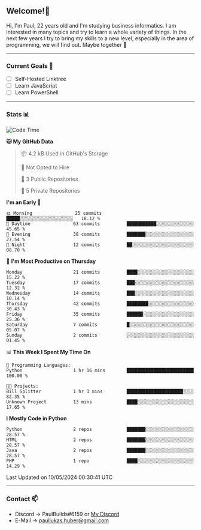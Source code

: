 ## Welcome!👋

Hi, I'm Paul, 22 years old and I'm studying business informatics. I am interested in many topics and try to learn a whole variety of things. In the next few years I try to bring my skills to a new level, especially in the area of programming, we will find out.
Maybe together 🤙

---
### Current Goals 🥅

- [ ] Self-Hosted Linktree
- [ ] Learn JavaScript
- [ ] Learn PowerShell

---
### Stats 📊

<!--START_SECTION:waka-->
![Code Time](http://img.shields.io/badge/Code%20Time-74%20hrs%2059%20mins-blue)

**🐱 My GitHub Data** 

> 📦 4.2 kB Used in GitHub's Storage 
 > 
> 🚫 Not Opted to Hire
 > 
> 📜 3 Public Repositories 
 > 
> 🔑 5 Private Repositories 
 > 
**I'm an Early 🐤** 

```text
🌞 Morning                25 commits          █████░░░░░░░░░░░░░░░░░░░░   18.12 % 
🌆 Daytime                63 commits          ███████████░░░░░░░░░░░░░░   45.65 % 
🌃 Evening                38 commits          ███████░░░░░░░░░░░░░░░░░░   27.54 % 
🌙 Night                  12 commits          ██░░░░░░░░░░░░░░░░░░░░░░░   08.70 % 
```
📅 **I'm Most Productive on Thursday** 

```text
Monday                   21 commits          ████░░░░░░░░░░░░░░░░░░░░░   15.22 % 
Tuesday                  17 commits          ███░░░░░░░░░░░░░░░░░░░░░░   12.32 % 
Wednesday                14 commits          ███░░░░░░░░░░░░░░░░░░░░░░   10.14 % 
Thursday                 42 commits          ████████░░░░░░░░░░░░░░░░░   30.43 % 
Friday                   35 commits          ██████░░░░░░░░░░░░░░░░░░░   25.36 % 
Saturday                 7 commits           █░░░░░░░░░░░░░░░░░░░░░░░░   05.07 % 
Sunday                   2 commits           ░░░░░░░░░░░░░░░░░░░░░░░░░   01.45 % 
```


📊 **This Week I Spent My Time On** 

```text
💬 Programming Languages: 
Python                   1 hr 16 mins        █████████████████████████   100.00 % 

🐱‍💻 Projects: 
Bill Splitter            1 hr 3 mins         █████████████████████░░░░   82.35 % 
Unknown Project          13 mins             ████░░░░░░░░░░░░░░░░░░░░░   17.65 % 
```

**I Mostly Code in Python** 

```text
Python                   2 repos             ███████░░░░░░░░░░░░░░░░░░   28.57 % 
HTML                     2 repos             ███████░░░░░░░░░░░░░░░░░░   28.57 % 
Java                     2 repos             ███████░░░░░░░░░░░░░░░░░░   28.57 % 
PHP                      1 repo              ████░░░░░░░░░░░░░░░░░░░░░   14.29 % 
```




 Last Updated on 10/05/2024 00:30:41 UTC
<!--END_SECTION:waka-->

---
### Contact 📫

* Discord -> PaulBuilds#6159 or [My Discord](https://discord.gg/7kq6UnB)
* E-Mail -> paullukas.huber@gmail.com
